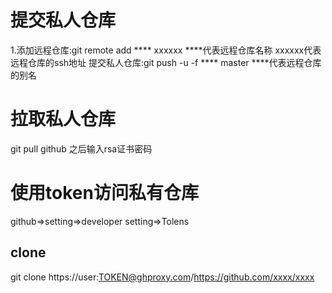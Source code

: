 # 提交私人仓库
1.添加远程仓库:git remote add **** xxxxxx
****代表远程仓库名称
xxxxxx代表远程仓库的ssh地址
提交私人仓库:git push -u -f **** master
****代表远程仓库的别名
# 拉取私人仓库
git pull github 之后输入rsa证书密码

# 使用token访问私有仓库
github=>setting=>developer setting=>Tolens
## clone
git clone https://user:TOKEN@ghproxy.com/https://github.com/xxxx/xxxx


